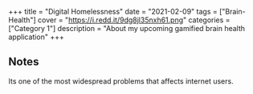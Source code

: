 +++
title = "Digital Homelessness"
date = "2021-02-09"
tags = ["Brain-Health"]
cover = "https://i.redd.it/9dg8jl35nxh61.png"
categories = ["Category 1"]
description = "About my upcoming gamified brain health application"
+++

## Notes

Its one of the most widespread problems that affects internet users.

